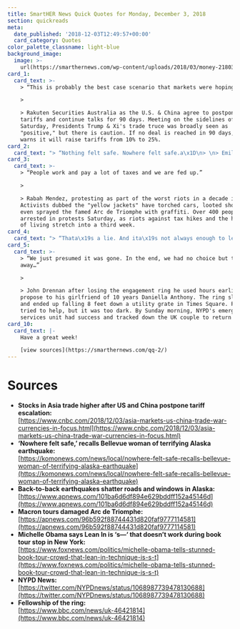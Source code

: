 ```yaml
---
title: SmartHER News Quick Quotes for Monday, December 3, 2018
section: quickreads
meta:
  date_published: '2018-12-03T12:49:57+00:00'
  card_category: Quotes
color_palette_classname: light-blue
background_image:
  image: >-
    url(https://smarthernews.com/wp-content/uploads/2018/03/money-2180330_1920.jpg)
card_1:
  card_text: >-
    > “This is probably the best case scenario that markets were hoping for…”

    > 

    > Rakuten Securities Australia as the U.S. & China agree to postpone new
    tariffs and continue talks for 90 days. Meeting on the sidelines of the G20
    Saturday, Presidents Trump & Xi's trade truce was broadly seen as
    "positive," but there is caution. If no deal is reached in 90 days, U.S.
    warns it will raise tariffs from 10% to 25%.
card_2:
  card_text: "> “Nothing felt safe. Nowhere felt safe.a\x1D\n> \n> Emily Grove of Anchorage, Alaska taking cover in her bathtub after back-to-back earthquakes measuring 7.0 and 5.7 rocked the area Friday, briefly triggering tsunami warnings. While Alaska has experienced powerful earthquakes over 7.0, it is rare for one to strike this close to a densely populated area."
card_3:
  card_text: >-
    > “People work and pay a lot of taxes and we are fed up.”

    > 

    > Rabah Mendez, protesting as part of the worst riots in a decade in Paris.
    Activists dubbed the "yellow jackets" have torched cars, looted shops, and
    even sprayed the famed Arc de Triomphe with graffiti. Over 400 people were
    arrested in protests Saturday, as riots against tax hikes and the high cost
    of living stretch into a third week.
card_4:
  card_text: "> “Thata\x19s a lie. And ita\x19s not always enough to lean in, because that s\\*\\*\\* doesna\x19t work all the time.”\n> \n> Former First Lady Michelle Obama speaking to a sold-out NYC crowd for her new memoir \"Becoming\" about why sometimes women can't \"have it all.\" Obama went on to say the Facebook's COO Sheryl Sandberg's feminist mantra \"lean in,\" which says women should be assertive to overcome workplace inequities, doesn't always work. \"Becoming\" is the best-selling book of 2018."
card_5:
  card_text: >-
    > “We just presumed it was gone. In the end, we had no choice but to walk
    away…”

    > 

    > John Drennan after losing the engagement ring he used hours earlier to
    propose to his girlfriend of 10 years Daniella Anthony. The ring slid off
    and ended up falling 8 feet down a utility grate in Times Square. Police
    tried to help, but it was too dark. By Sunday morning, NYPD's emergency
    services unit had success and tracked down the UK couple to return the ring.
card_10:
  card_text: |-
    Have a great week!

    [view sources](https://smarthernews.com/qq-2/)
---
```

Sources
=======

*   **Stocks in Asia trade higher after US and China postpone tariff escalation:**  
    [https://www.cnbc.com/2018/12/03/asia-markets-us-china-trade-war-currencies-in-focus.html](https://www.cnbc.com/2018/12/03/asia-markets-us-china-trade-war-currencies-in-focus.html)
*   **‘Nowhere felt safe,’ recalls Bellevue woman of terrifying Alaska earthquake:**  
    [https://komonews.com/news/local/nowhere-felt-safe-recalls-bellevue-woman-of-terrifying-alaska-earthquake](https://komonews.com/news/local/nowhere-felt-safe-recalls-bellevue-woman-of-terrifying-alaska-earthquake)
*   **Back-to-back earthquakes shatter roads and windows in Alaska:**  
    [https://www.apnews.com/101ba6d6df894e629bddff152a45146d](https://www.apnews.com/101ba6d6df894e629bddff152a45146d)
*   **Macron tours damaged Arc de Triomphe:**  
    [https://apnews.com/96b592f88744431d820faf9777114581](https://apnews.com/96b592f88744431d820faf9777114581)
*   **Michelle Obama says Lean In is ‘s—‘ that doesn’t work during book tour stop in New York:**  
    [https://www.foxnews.com/politics/michelle-obama-tells-stunned-book-tour-crowd-that-lean-in-technique-is-s-t](https://www.foxnews.com/politics/michelle-obama-tells-stunned-book-tour-crowd-that-lean-in-technique-is-s-t)
*   **NYPD News:**  
    [https://twitter.com/NYPDnews/status/1068987739478130688](https://twitter.com/NYPDnews/status/1068987739478130688)
*   **Fellowship of the ring:**  
    [https://www.bbc.com/news/uk-46421814](https://www.bbc.com/news/uk-46421814)